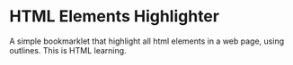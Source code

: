 # HTML Elements Highlighter
A simple bookmarklet that highlight all html elements in a web page, using outlines.
This is HTML learning.
